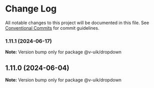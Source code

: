 # Change Log

All notable changes to this project will be documented in this file.
See [Conventional Commits](https://conventionalcommits.org) for commit guidelines.

### 1.11.1 (2024-06-17)

**Note:** Version bump only for package @v-uik/dropdown





## 1.11.0 (2024-06-04)

**Note:** Version bump only for package @v-uik/dropdown
